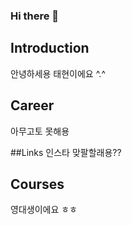 ### Hi there 👋

## Introduction
 안녕하세용 태현이에요 ^.^

 ## Career 
  아무고토 못해용

  ##Links
인스타 맞팔할래용??

## Courses
 영대생이에요 ㅎㅎ

 
<!--
**JtaeHyeon/JtaeHyeon** is a ✨ _special_ ✨ repository because its `README.md` (this file) appears on your GitHub profile.

Here are some ideas to get you started:

- 🔭 I’m currently working on ...
- 🌱 I’m currently learning ...
- 👯 I’m looking to collaborate on ...
- 🤔 I’m looking for help with ...
- 💬 Ask me about ...
- 📫 How to reach me: ...
- 😄 Pronouns: ...
- ⚡ Fun fact: ...
-->
